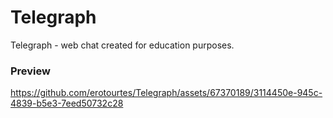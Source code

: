 # Telegraph
Telegraph - web chat created for education purposes.

### Preview

https://github.com/erotourtes/Telegraph/assets/67370189/3114450e-945c-4839-b5e3-7eed50732c28

